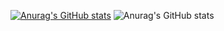 [![Anurag's GitHub stats](https://github-readme-stats.vercel.app/api?username=DanniDevv)](https://github.com/anuraghazra/github-readme-stats)
![Anurag's GitHub stats](https://github-readme-stats.vercel.app/api?username=anuraghazra&show_icons=true)
